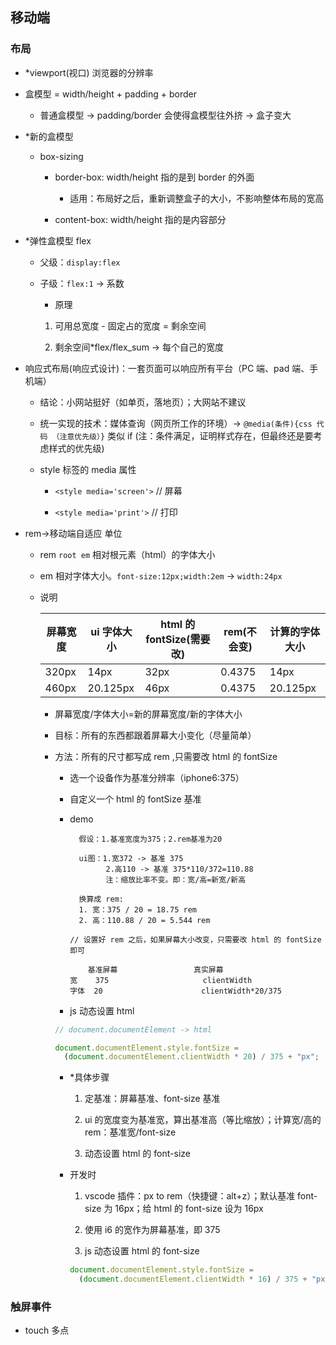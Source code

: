 ## 移动端

### 布局

- \*viewport(视口) 浏览器的分辨率

- 盒模型 = width/height + padding + border

  - 普通盒模型 -> padding/border 会使得盒模型往外挤 -> 盒子变大

- \*新的盒模型

  - box-sizing

    - border-box: width/height 指的是到 border 的外面

      - 适用：布局好之后，重新调整盒子的大小，不影响整体布局的宽高

    - content-box: width/height 指的是内容部分

- \*弹性盒模型 flex

  - 父级：`display:flex`

  - 子级：`flex:1` -> 系数

    - 原理

    1.  可用总宽度 - 固定占的宽度 = 剩余空间

    2.  剩余空间\*flex/flex_sum -> 每个自己的宽度

- 响应式布局(响应式设计)：一套页面可以响应所有平台（PC 端、pad 端、手机端）

  - 结论：小网站挺好（如单页，落地页）；大网站不建议

  - 统一实现的技术：媒体查询（网页所工作的环境）-> `@media(条件){css 代码 （注意优先级）}` 类似 if (注：条件满足，证明样式存在，但最终还是要考虑样式的优先级)

  - style 标签的 media 属性

    - `<style media='screen'>` // 屏幕

    - `<style media='print'>` // 打印

- rem->移动端自适应 单位

  - rem `root em` 相对根元素（html）的字体大小

  - em 相对字体大小。`font-size:12px;width:2em` -> `width:24px`

  - 说明

    | 屏幕宽度 | ui 字体大小 | html 的 fontSize(需要改) | rem(不会变) | 计算的字体大小 |
    | -------- | ----------- | ------------------------ | ----------- | -------------- |
    | 320px    | 14px        | 32px                     | 0.4375      | 14px           |
    | 460px    | 20.125px    | 46px                     | 0.4375      | 20.125px       |

    - 屏幕宽度/字体大小=新的屏幕宽度/新的字体大小

    - 目标：所有的东西都跟着屏幕大小变化（尽量简单）

    - 方法：所有的尺寸都写成 rem ,只需要改 html 的 fontSize

      - 选一个设备作为基准分辨率（iphone6:375）

      - 自定义一个 html 的 fontSize 基准

      - demo

        ```
          假设：1.基准宽度为375；2.rem基准为20

          ui图：1.宽372 -> 基准 375
                2.高110 -> 基准 375*110/372=110.88
                注：缩放比率不变。即：宽/高=新宽/新高

          换算成 rem:
          1. 宽：375 / 20 = 18.75 rem
          2. 高：110.88 / 20 = 5.544 rem

        // 设置好 rem 之后，如果屏幕大小改变，只需要改 html 的 fontSize 即可

            基准屏幕                 真实屏幕
        宽    375                     clientWidth
        字体  20                      clientWidth*20/375
        ```

      - js 动态设置 html

      ```javascript
      // document.documentElement -> html

      document.documentElement.style.fontSize =
        (document.documentElement.clientWidth * 20) / 375 + "px";
      ```

      - \*具体步骤

        1.  定基准：屏幕基准、font-size 基准

        2.  ui 的宽度变为基准宽，算出基准高（等比缩放）；计算宽/高的 rem：基准宽/font-size

        3.  动态设置 html 的 font-size

      - 开发时

        1.  vscode 插件：px to rem（快捷键：alt+z）；默认基准 font-size 为 16px；给 html 的 font-size 设为 16px

        2.  使用 i6 的宽作为屏幕基准，即 375

        3.  js 动态设置 html 的 font-size

        ```javascript
        document.documentElement.style.fontSize =
          (document.documentElement.clientWidth * 16) / 375 + "px";
        ```

### 触屏事件

- touch 多点


